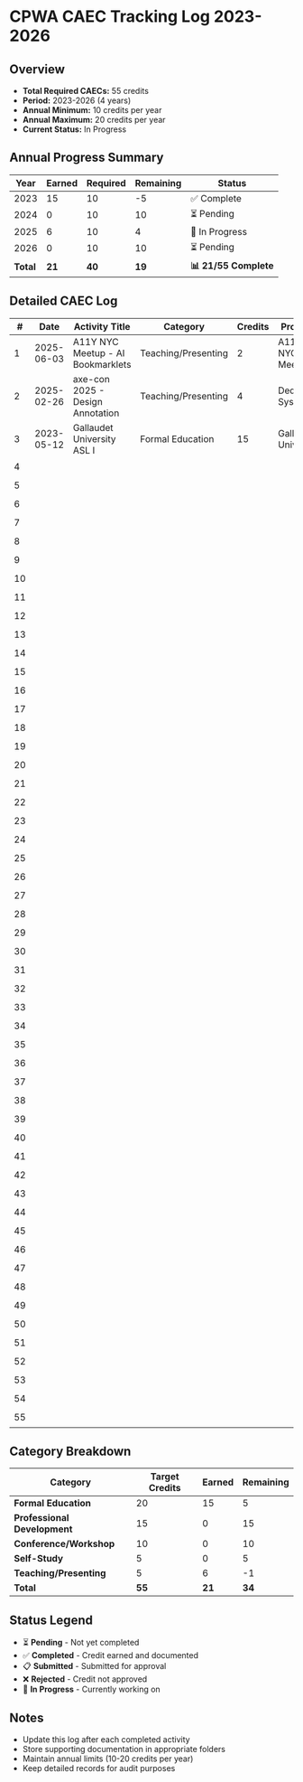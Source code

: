 # CPWA CAEC Tracking Log 2023-2026

## Overview
- **Total Required CAECs:** 55 credits
- **Period:** 2023-2026 (4 years)
- **Annual Minimum:** 10 credits per year
- **Annual Maximum:** 20 credits per year
- **Current Status:** In Progress

## Annual Progress Summary

| Year | Earned | Required | Remaining | Status |
|------|--------|----------|-----------|--------|
| 2023 | 15 | 10 | -5 | ✅ Complete |
| 2024 | 0 | 10 | 10 | ⏳ Pending |
| 2025 | 6 | 10 | 4 | 🔄 In Progress |
| 2026 | 0 | 10 | 10 | ⏳ Pending |
| **Total** | **21** | **40** | **19** | **📊 21/55 Complete** |

## Detailed CAEC Log

| # | Date | Activity Title | Category | Credits | Provider | Documentation | Status |
|---|------|----------------|----------|---------|----------|---------------|--------|
| 1 | 2025-06-03 | A11Y NYC Meetup - AI Bookmarklets | Teaching/Presenting | 2 | A11Y NYC Meetup | [a11y-nyc-civic-hall-2025.md](documentation/sharing-knowledge/presentations/a11y-nyc-civic-hall-2025.md) | ✅ Completed |
| 2 | 2025-02-26 | axe-con 2025 - Design Annotation | Teaching/Presenting | 4 | Deque Systems | [axe-con-2025-design-annotation.md](documentation/sharing-knowledge/presentations/axe-con-2025-design-annotation.md) | ✅ Completed |
| 3 | 2023-05-12 | Gallaudet University ASL I | Formal Education | 15 | Gallaudet University | [gallaudet-asl-1-2023.md](documentation/professional-development/transcripts/gallaudet-asl-1-2023.md) | ✅ Completed |
| 4 | | | | | | | ⏳ Pending |
| 5 | | | | | | | ⏳ Pending |
| 6 | | | | | | | ⏳ Pending |
| 7 | | | | | | | ⏳ Pending |
| 8 | | | | | | | ⏳ Pending |
| 9 | | | | | | | ⏳ Pending |
| 10 | | | | | | | ⏳ Pending |
| 11 | | | | | | | ⏳ Pending |
| 12 | | | | | | | ⏳ Pending |
| 13 | | | | | | | ⏳ Pending |
| 14 | | | | | | | ⏳ Pending |
| 15 | | | | | | | ⏳ Pending |
| 16 | | | | | | | ⏳ Pending |
| 17 | | | | | | | ⏳ Pending |
| 18 | | | | | | | ⏳ Pending |
| 19 | | | | | | | ⏳ Pending |
| 20 | | | | | | | ⏳ Pending |
| 21 | | | | | | | ⏳ Pending |
| 22 | | | | | | | ⏳ Pending |
| 23 | | | | | | | ⏳ Pending |
| 24 | | | | | | | ⏳ Pending |
| 25 | | | | | | | ⏳ Pending |
| 26 | | | | | | | ⏳ Pending |
| 27 | | | | | | | ⏳ Pending |
| 28 | | | | | | | ⏳ Pending |
| 29 | | | | | | | ⏳ Pending |
| 30 | | | | | | | ⏳ Pending |
| 31 | | | | | | | ⏳ Pending |
| 32 | | | | | | | ⏳ Pending |
| 33 | | | | | | | ⏳ Pending |
| 34 | | | | | | | ⏳ Pending |
| 35 | | | | | | | ⏳ Pending |
| 36 | | | | | | | ⏳ Pending |
| 37 | | | | | | | ⏳ Pending |
| 38 | | | | | | | ⏳ Pending |
| 39 | | | | | | | ⏳ Pending |
| 40 | | | | | | | ⏳ Pending |
| 41 | | | | | | | ⏳ Pending |
| 42 | | | | | | | ⏳ Pending |
| 43 | | | | | | | ⏳ Pending |
| 44 | | | | | | | ⏳ Pending |
| 45 | | | | | | | ⏳ Pending |
| 46 | | | | | | | ⏳ Pending |
| 47 | | | | | | | ⏳ Pending |
| 48 | | | | | | | ⏳ Pending |
| 49 | | | | | | | ⏳ Pending |
| 50 | | | | | | | ⏳ Pending |
| 51 | | | | | | | ⏳ Pending |
| 52 | | | | | | | ⏳ Pending |
| 53 | | | | | | | ⏳ Pending |
| 54 | | | | | | | ⏳ Pending |
| 55 | | | | | | | ⏳ Pending |

## Category Breakdown

| Category | Target Credits | Earned | Remaining |
|----------|----------------|--------|-----------|
| **Formal Education** | 20 | 15 | 5 |
| **Professional Development** | 15 | 0 | 15 |
| **Conference/Workshop** | 10 | 0 | 10 |
| **Self-Study** | 5 | 0 | 5 |
| **Teaching/Presenting** | 5 | 6 | -1 |
| **Total** | **55** | **21** | **34** |

## Status Legend
- ⏳ **Pending** - Not yet completed
- ✅ **Completed** - Credit earned and documented
- 📋 **Submitted** - Submitted for approval
- ❌ **Rejected** - Credit not approved
- 🔄 **In Progress** - Currently working on

## Notes
- Update this log after each completed activity
- Store supporting documentation in appropriate folders
- Maintain annual limits (10-20 credits per year)
- Keep detailed records for audit purposes 